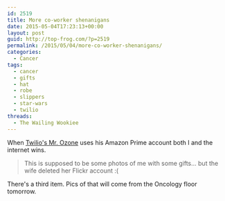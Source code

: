 ```yaml
---
id: 2519
title: More co-worker shenanigans
date: 2015-05-04T17:23:13+00:00
layout: post
guid: http://top-frog.com/?p=2519
permalink: /2015/05/04/more-co-worker-shenanigans/
categories:
  - Cancer
tags:
  - cancer
  - gifts
  - hat
  - robe
  - slippers
  - star-wars
  - twilio
threads:
  - The Wailing Wookiee
---
```

When [Twilio's Mr. Ozone](https://twitter.com/chriscorcoran) uses his Amazon Prime account both I and the internet wins.

<blockquote>
This is supposed to be some photos of me with some gifts... but the wife deleted her Flickr account :(
</blockquote>

There's a third item. Pics of that will come from the Oncology floor tomorrow.
